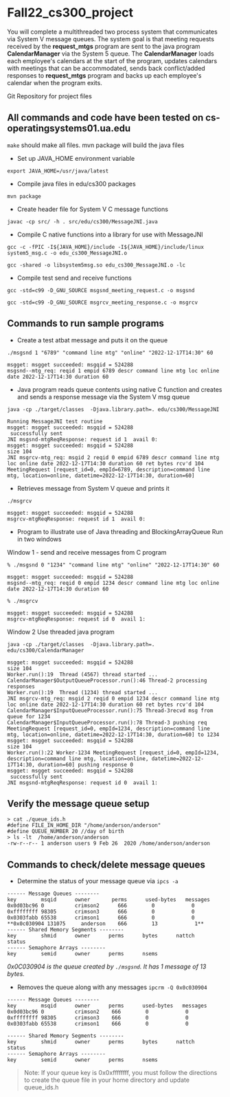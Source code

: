 # Fall22\_cs300\_project

You will complete a multithreaded two process system that communicates via System V message queues. The system goal is that meeting requests received by the **request\_mtgs** program are sent to the java program **CalendarManager** via the System 5 queue. The **CalendarManager** loads each employee's calendars at the start of the program, updates calendars with meetings that can be accommodated, sends back conflict/added responses to **request\_mtgs** program and backs up each employee's calendar when the program exits.

Git Repository for project files

## All commands and code have been tested on cs-operatingsystems01.ua.edu

`make` should make all files.  mvn package will build the java files

- Set up JAVA_HOME environment variable

`export JAVA_HOME=/usr/java/latest`

- Compile java files in edu/cs300 packages

`mvn package`

- Create header file for System V C message functions

`javac -cp src/ -h . src/edu/cs300/MessageJNI.java`

- Compile C native functions into a library for use with MessageJNI

`gcc -c -fPIC -I${JAVA_HOME}/include -I${JAVA_HOME}/include/linux system5_msg.c -o edu_cs300_MessageJNI.o`

`gcc -shared -o libsystem5msg.so edu_cs300_MessageJNI.o -lc`


- Compile test send and receive functions

`gcc -std=c99 -D_GNU_SOURCE msgsnd_meeting_request.c -o msgsnd`

`gcc -std=c99 -D_GNU_SOURCE msgrcv_meeting_response.c -o msgrcv`


## Commands to run sample programs

- Create a test atbat message and puts it on the queue

`./msgsnd 1 "6789" "command line mtg" "online" "2022-12-17T14:30" 60`

```
msgget: msgget succeeded: msgqid = 524288
msgsnd--mtg_req: reqid 1 empid 6789 descr command line mtg loc online date 2022-12-17T14:30 duration 60
```

- Java program reads queue contents using native C function and creates and sends a response message via the System V msg queue

`java -cp ./target/classes  -Djava.library.path=. edu/cs300/MessageJNI`

```
Running MessageJNI test routine
msgget: msgget succeeded: msgqid = 524288
 successfully sent
JNI msgsnd-mtgReqResponse: request id 1  avail 0:
msgget: msgget succeeded: msgqid = 524288
size 104
JNI msgrcv-mtg_req: msgid 2 reqid 0 empid 6789 descr command line mtg loc online date 2022-12-17T14:30 duration 60 ret bytes rcv'd 104
MeetingRequest [request_id=0, empId=6789, description=command line mtg, location=online, datetime=2022-12-17T14:30, duration=60]
```

- Retrieves message from System V queue and prints it

`./msgrcv`

```
msgget: msgget succeeded: msgqid = 524288
msgrcv-mtgReqResponse: request id 1  avail 0:
```

- Program to illustrate use of Java threading and BlockingArrayQueue 
Run in two windows

Window 1 - send and receive messages from C program

`% ./msgsnd 0 "1234" "command line mtg" "online" "2022-12-17T14:30" 60`
```
msgget: msgget succeeded: msgqid = 524288
msgsnd--mtg_req: reqid 0 empid 1234 descr command line mtg loc online date 2022-12-17T14:30 duration 60
```

`% ./msgrcv`
```
msgget: msgget succeeded: msgqid = 524288
msgrcv-mtgReqResponse: request id 0  avail 1:
```

Window 2 Use threaded java program

`java -cp ./target/classes  -Djava.library.path=. edu/cs300/CalendarManager`

```
msgget: msgget succeeded: msgqid = 524288
size 104
Worker.run():19  Thread (4567) thread started ...
CalendarManager$OutputQueueProcessor.run():46 Thread-2 processing responses
Worker.run():19  Thread (1234) thread started ...
JNI msgrcv-mtg_req: msgid 2 reqid 0 empid 1234 descr command line mtg loc online date 2022-12-17T14:30 duration 60 ret bytes rcv'd 104
CalendarManager$InputQueueProcessor.run():75 Thread-3recvd msg from queue for 1234
CalendarManager$InputQueueProcessor.run():78 Thread-3 pushing req MeetingRequest [request_id=0, empId=1234, description=command line mtg, location=online, datetime=2022-12-17T14:30, duration=60] to 1234
msgget: msgget succeeded: msgqid = 524288
size 104
Worker.run():22 Worker-1234 MeetingRequest [request_id=0, empId=1234, description=command line mtg, location=online, datetime=2022-12-17T14:30, duration=60] pushing response 0
msgget: msgget succeeded: msgqid = 524288
 successfully sent
JNI msgsnd-mtgReqResponse: request id 0  avail 1:
```

## Verify the message queue setup

```
> cat ./queue_ids.h 
#define FILE_IN_HOME_DIR "/home/anderson/anderson"
#define QUEUE_NUMBER 20 //day of birth
> ls -lt  /home/anderson/anderson
-rw-r--r-- 1 anderson users 9 Feb 26  2020 /home/anderson/anderson
```


## Commands to check/delete message queues

- Determine the status of your message queue via `ipcs -a`

```
------ Message Queues --------
key        msqid      owner       perms      used-bytes   messages    
0x0d03bc96 0          crimson2      666        0            0           
0xffffffff 98305      crimson3      666        0            0           
0x0303fabb 65538      crimson1      666        0            0           
**0x0c030904 131075     anderson    666        13            1**           
------ Shared Memory Segments --------
key        shmid      owner      perms      bytes      nattch     status      
------ Semaphore Arrays --------
key        semid      owner      perms      nsems     
```

*0x0C030904 is the queue created by `./msgsnd`.  It has 1 message of 13 bytes.*


- Removes the queue along with any messages `ipcrm -Q 0x0c030904`

```
------ Message Queues --------
key        msqid      owner      perms      used-bytes   messages    
0x0d03bc96 0          crimson2    666        0            0           
0xffffffff 98305      crimson3    666        0            0           
0x0303fabb 65538      crimson1    666        0            0           

------ Shared Memory Segments --------
key        shmid      owner      perms      bytes      nattch     status      
------ Semaphore Arrays --------
key        semid      owner      perms      nsems
```

>Note:  If your queue key is 0x0xffffffff, you must follow the directions to create the queue file in your home directory and update queue_ids.h

